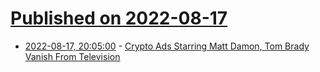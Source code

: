 # [Published on 2022-08-17](index.md)

* [2022-08-17, 20:05:00](https://entertainment.slashdot.org/story/22/08/17/1947204/crypto-ads-starring-matt-damon-tom-brady-vanish-from-television?utm_source=rss1.0mainlinkanon&utm_medium=feed) - [Crypto Ads Starring Matt Damon, Tom Brady Vanish From Television](https://entertainment.slashdot.org/story/22/08/17/1947204/crypto-ads-starring-matt-damon-tom-brady-vanish-from-television?utm_source=rss1.0mainlinkanon&utm_medium=feed)
